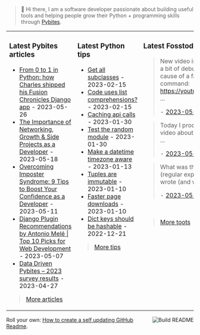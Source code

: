 > 👋 Hi there, I am a software developer passionate about building useful tools and helping people grow their Python + programming skills through <a href="https://pybit.es" target="_blank">Pybites</a>.

<table><tr><td valign="top" width="33%">

### Latest Pybites articles

<ul>

  <li><a href="https://pybit.es/articles/from-0-to-1-in-python-how-charles-shipped-his-fusion-chronicles-django-app/" target="_blank">From 0 to 1 in Python: how Charles shipped his Fusion Chronicles Django app</a> - 2023-05-26</li>

  <li><a href="https://pybit.es/articles/lessons-from-a-software-developers-path-networking-growth-side-projects/" target="_blank">The Importance of Networking, Growth & Side Projects as a Developer</a> - 2023-05-18</li>

  <li><a href="https://pybit.es/articles/9-developer-confidence-tips/" target="_blank">Overcoming Imposter Syndrome: 9 Tips to Boost Your Confidence as a Developer</a> - 2023-05-11</li>

  <li><a href="https://pybit.es/articles/django-plugin-recommendations-by-antonio-mele-top-10-picks-for-web-development/" target="_blank">Django Plugin Recommendations by Antonio Melé | Top 10 Picks for Web Development</a> - 2023-05-07</li>

  <li><a href="https://pybit.es/articles/data-driven-pybites-2023-survey-results/" target="_blank">Data Driven Pybites – 2023  survey results</a> - 2023-04-27</li>

</ul>

> <a href="https://pybit.es/articles/" target="_blank">More articles</a>


</td><td valign="top" width="34%">

### Latest Python tips

<ul>

  <li><a href="https://github.com/bbelderbos/bobcodesit/blob/main/notes/20230215143414.md" target="_blank">Get all subclasses</a> - 2023-02-15</li>

  <li><a href="https://github.com/bbelderbos/bobcodesit/blob/main/notes/20230215131208.md" target="_blank">Code uses list comprehensions?</a> - 2023-02-15</li>

  <li><a href="https://github.com/bbelderbos/bobcodesit/blob/main/notes/20230130103011.md" target="_blank">Caching api calls</a> - 2023-01-30</li>

  <li><a href="https://github.com/bbelderbos/bobcodesit/blob/main/notes/20230130102312.md" target="_blank">Test the random module</a> - 2023-01-30</li>

  <li><a href="https://github.com/bbelderbos/bobcodesit/blob/main/notes/20230113130529.md" target="_blank">Make a datetime timezone aware</a> - 2023-01-13</li>

  <li><a href="https://github.com/bbelderbos/bobcodesit/blob/main/notes/20230110131408.md" target="_blank">Tuples are immutable</a> - 2023-01-10</li>

  <li><a href="https://github.com/bbelderbos/bobcodesit/blob/main/notes/20230110130247.md" target="_blank">Faster page downloads</a> - 2023-01-10</li>

  <li><a href="https://github.com/bbelderbos/bobcodesit/blob/main/notes/20221221130639.md" target="_blank">Dict keys should be hashable</a> - 2022-12-21</li>

</ul>

> <a href="https://github.com/bbelderbos/bobcodesit" target="_blank">More tips</a>


</td><td valign="top" width="33%">

### Latest Fosstodon toots


  <blockquote>
  <p>New video is up in which I do a bit of debugging to find the cause of a failing Django command:<br /><a href="https://youtu.be/8HfGL8fo_58" rel="nofollow noopener noreferrer" target="_blank"><span class="invisible">https://</span><span class="">youtu.be/8HfGL8fo_58</span><span class="invisible"></span></a>  ...</p>
  - <a href="https://fosstodon.org/@bbelderbos/110451920250409681" target="_blank">2023-05-29</a>
  </blockquote>

  <blockquote>
  <p>Today I produced an 8 minute video about API rate limiting.  ...</p>
  - <a href="https://fosstodon.org/@bbelderbos/110429199966308846" target="_blank">2023-05-25</a>
  </blockquote>

  <blockquote>
  <p>What was the last regex (regular expression) you wrote (and why)?</p>
  - <a href="https://fosstodon.org/@bbelderbos/110423762341476253" target="_blank">2023-05-24</a>
  </blockquote>


<br>

> <a href="https://fosstodon.org/@bbelderbos" target="_blank">More toots</a>


</td></tr></table>

<a href="https://github.com/bbelderbos/bbelderbos/actions" target="_blank"><img src="https://github.com/bbelderbos/bbelderbos/workflows/Daily%20Update/badge.svg" align="right" alt="Build README"></a>Roll your own: <a href="https://pybit.es/articles/how-to-create-a-self-updating-github-readme/" target="_blank">How to create a self updating GitHub Readme</a>.